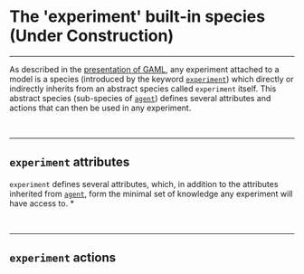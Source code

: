 # The 'experiment' built-in species (Under Construction)

---

As described in the [presentation of GAML](G__KeyConcepts), any experiment attached to a model is a species (introduced by the keyword [`experiment`](G__ExperimentSpecies)) which directly or indirectly inherits from an abstract species called `experiment` itself. This abstract species (sub-species of [`agent`](G__AgentBuiltInSpecies)) defines several attributes and actions that can then be used in any experiment.


<br />

---

## `experiment` attributes
`experiment` defines several attributes, which, in addition to the attributes inherited from [`agent`](G__AgentBuiltInSpecies), form the minimal set of knowledge any experiment will have access to.
  * 



<br />

---

## `experiment` actions